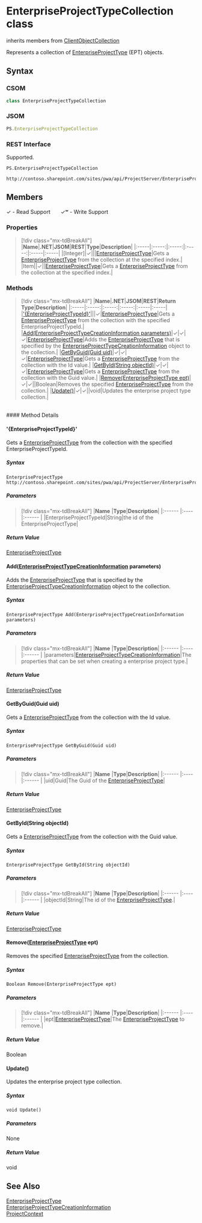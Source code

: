 [comment]: # (Name:EnterpriseProjectTypeCollection)
[comment]: # (Name:Microsoft.ProjectServer.EnterpriseProjectTypeCollection)
[comment]: # (Type:class)
[comment]: # (Status:Verified)

# <a name="name"></a>EnterpriseProjectTypeCollection class

inherits members from [ClientObjectCollection<EnterpriseProjectType>](https://msdn.microsoft.com/EN-US/library/ee539303)<br/>

<a name="description"></a>Represents a collection of [EnterpriseProjectType](EnterpriseProjectType.md) (EPT) objects.

## <a name="syntax"></a>Syntax

### CSOM

```cs
class EnterpriseProjectTypeCollection 
```
### JSOM

```javascript
PS.EnterpriseProjectTypeCollection
```
### REST Interface

Supported.

```
PS.EnterpriseProjectTypeCollection

http://contoso.sharepoint.com/sites/pwa/api/ProjectServer/EnterpriseProjectTypes
```

## <a name="members"></a>Members


&#x2713; - Read Support &nbsp;&nbsp;&nbsp;&nbsp;&nbsp;&nbsp;&#x2713;&#x02B7; - Write Support

### <a name="properties"></a>Properties
> [!div class="mx-tdBreakAll"]
|**Name**|**.NET**|**JSOM**|**REST**|**Type**|**Description**|
|:-----|:-----:|:-----:|:-----:|:-----|:-----|
|<a name="[Integer]"></a>[Integer]|&#x2713;|||[EnterpriseProjectType](EnterpriseProjectType.md)|Gets a [EnterpriseProjectType](EnterpriseProjectType.md) from the collection at the specified index.|
|<a name="Item"></a>Item||&#x2713;||[EnterpriseProjectType](EnterpriseProjectType.md)|Gets a [EnterpriseProjectType](EnterpriseProjectType.md) from the collection at the specified index.|

### <a name="methods"></a>Methods
> [!div class="mx-tdBreakAll"]
|**Name**|**.NET**|**JSOM**|**REST**|**Return Type**|**Description**|
|:-----|:-----:|:-----:|:-----:|:-----|:-----|
|[&#39;{EnterpriseProjectTypeId}&#39;](#&#39;{EnterpriseProjectTypeId}&#39;)|||&#x2713;|[EnterpriseProjectType](EnterpriseProjectType.md)|Gets a [EnterpriseProjectType](EnterpriseProjectType.md) from the collection with the specified EnterpriseProjectTypeId.|
|[Add(EnterpriseProjectTypeCreationInformation parameters)](#Add_[EnterpriseProjectTypeCreationInformation]_EnterpriseProjectTypeCreationInformation.md__parameters_)|&#x2713;|&#x2713;|&#x2713;|[EnterpriseProjectType](EnterpriseProjectType.md)|Adds the [EnterpriseProjectType](EnterpriseProjectType.md) that is specified by the [EnterpriseProjectTypeCreationInformation](EnterpriseProjectTypeCreationInformation.md) object to the collection.|
|[GetByGuid(Guid uid)](#GetByGuid_Guid_uid_)|&#x2713;|&#x2713;|&#x2713;|[EnterpriseProjectType](EnterpriseProjectType.md)|Gets a [EnterpriseProjectType](EnterpriseProjectType.md) from the collection with the Id value.|
|[GetById(String objectId)](#GetById_String_objectId_)|&#x2713;|&#x2713;|&#x2713;|[EnterpriseProjectType](EnterpriseProjectType.md)|Gets a [EnterpriseProjectType](EnterpriseProjectType.md) from the collection with the Guid value.|
|[Remove(EnterpriseProjectType ept)](#Remove_[EnterpriseProjectType]_EnterpriseProjectType.md__ept_)|&#x2713;|&#x2713;||Boolean|Removes the specified [EnterpriseProjectType](EnterpriseProjectType.md) from the collection.|
|[Update()](#Update__)|&#x2713;|&#x2713;||void|Updates the enterprise project type collection.|

<br/>
#### Method Details

#### <a name="&#39;{EnterpriseProjectTypeId}&#39;"></a>&#39;{EnterpriseProjectTypeId}&#39;
 
Gets a [EnterpriseProjectType](EnterpriseProjectType.md) from the collection with the specified EnterpriseProjectTypeId.

##### Syntax

```
EnterpriseProjectType http://contoso.sharepoint.com/sites/pwa/api/ProjectServer/EnterpriseProjectTypes('{EnterpriseProjectTypeId}')
```

##### Parameters
> [!div class="mx-tdBreakAll"]
|**Name** |**Type**|**Description**|
|:------ |:----|:------ |
|EnterpriseProjectTypeId|String|the id of the EnterpriseProjectType|

##### Return Value

[EnterpriseProjectType](EnterpriseProjectType.md)

#### <a name="Add_[EnterpriseProjectTypeCreationInformation]_EnterpriseProjectTypeCreationInformation.md__parameters_"></a>Add([EnterpriseProjectTypeCreationInformation](EnterpriseProjectTypeCreationInformation.md) parameters)
 
Adds the [EnterpriseProjectType](EnterpriseProjectType.md) that is specified by the [EnterpriseProjectTypeCreationInformation](EnterpriseProjectTypeCreationInformation.md) object to the collection.

##### Syntax

```
EnterpriseProjectType Add(EnterpriseProjectTypeCreationInformation parameters)
```

##### Parameters
> [!div class="mx-tdBreakAll"]
|**Name** |**Type**|**Description**|
|:------ |:----|:------ |
|parameters|[EnterpriseProjectTypeCreationInformation](EnterpriseProjectTypeCreationInformation.md)|The properties that can be set when creating a enterprise project type.|

##### Return Value

[EnterpriseProjectType](EnterpriseProjectType.md)

#### <a name="GetByGuid_Guid_uid_"></a>GetByGuid(Guid uid)
 
Gets a [EnterpriseProjectType](EnterpriseProjectType.md) from the collection with the Id value.

##### Syntax

```
EnterpriseProjectType GetByGuid(Guid uid)
```

##### Parameters
> [!div class="mx-tdBreakAll"]
|**Name** |**Type**|**Description**|
|:------ |:----|:------ |
|uid|Guid|The Guid of the [EnterpriseProjectType](EnterpriseProjectType.md)|

##### Return Value

[EnterpriseProjectType](EnterpriseProjectType.md)

#### <a name="GetById_String_objectId_"></a>GetById(String objectId)
 
Gets a [EnterpriseProjectType](EnterpriseProjectType.md) from the collection with the Guid value.

##### Syntax

```
EnterpriseProjectType GetById(String objectId)
```

##### Parameters
> [!div class="mx-tdBreakAll"]
|**Name** |**Type**|**Description**|
|:------ |:----|:------ |
|objectId|String|The id of the [EnterpriseProjectType](EnterpriseProjectType.md).|

##### Return Value

[EnterpriseProjectType](EnterpriseProjectType.md)

#### <a name="Remove_[EnterpriseProjectType]_EnterpriseProjectType.md__ept_"></a>Remove([EnterpriseProjectType](EnterpriseProjectType.md) ept)
 
Removes the specified [EnterpriseProjectType](EnterpriseProjectType.md) from the collection.

##### Syntax

```
Boolean Remove(EnterpriseProjectType ept)
```

##### Parameters
> [!div class="mx-tdBreakAll"]
|**Name** |**Type**|**Description**|
|:------ |:----|:------ |
|ept|[EnterpriseProjectType](EnterpriseProjectType.md)|The [EnterpriseProjectType](EnterpriseProjectType.md) to remove.|

##### Return Value

Boolean

#### <a name="Update__"></a>Update()
 
Updates the enterprise project type collection.

##### Syntax

```
void Update()
```

##### Parameters

None

##### Return Value

void

## <a name="seeAlso"></a>See Also

[EnterpriseProjectType](EnterpriseProjectType.md)<br/>
[EnterpriseProjectTypeCreationInformation](EnterpriseProjectTypeCreationInformation.md)<br/>
[ProjectContext](ProjectContext.md)<br/>
